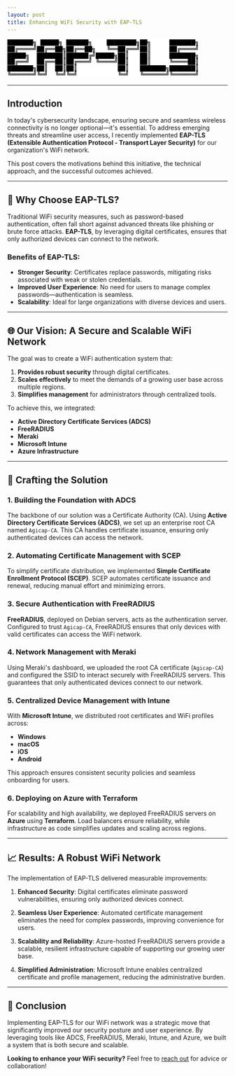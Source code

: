```yaml
---
layout: post
title: Enhancing WiFi Security with EAP-TLS
---
```


![EAP Ascii](/assets/eap.png "eap ascii")

---

## **Introduction**

In today's cybersecurity landscape, ensuring secure and seamless wireless connectivity is no longer optional—it's essential. To address emerging threats and streamline user access, I recently implemented **EAP-TLS (Extensible Authentication Protocol - Transport Layer Security)** for our organization's WiFi network.

This post covers the motivations behind this initiative, the technical approach, and the successful outcomes achieved.

---

## **🔑  Why Choose EAP-TLS?**

Traditional WiFi security measures, such as password-based authentication, often fall short against advanced threats like phishing or brute force attacks. **EAP-TLS**, by leveraging digital certificates, ensures that only authorized devices can connect to the network.

### Benefits of EAP-TLS:
- **Stronger Security**: Certificates replace passwords, mitigating risks associated with weak or stolen credentials.
- **Improved User Experience**: No need for users to manage complex passwords—authentication is seamless.
- **Scalability**: Ideal for large organizations with diverse devices and users.

---

## **🌐 Our Vision: A Secure and Scalable WiFi Network**

The goal was to create a WiFi authentication system that:
1. **Provides robust security** through digital certificates.
2. **Scales effectively** to meet the demands of a growing user base across multiple regions.
3. **Simplifies management** for administrators through centralized tools.

To achieve this, we integrated:
- **Active Directory Certificate Services (ADCS)**
- **FreeRADIUS**
- **Meraki**
- **Microsoft Intune**
- **Azure Infrastructure**

---

## **🔐 Crafting the Solution**

### **1. Building the Foundation with ADCS**
The backbone of our solution was a Certificate Authority (CA). Using **Active Directory Certificate Services (ADCS)**, we set up an enterprise root CA named `Agicap-CA`. This CA handles certificate issuance, ensuring only authenticated devices can access the network.

### **2. Automating Certificate Management with SCEP**
To simplify certificate distribution, we implemented **Simple Certificate Enrollment Protocol (SCEP)**. SCEP automates certificate issuance and renewal, reducing manual effort and minimizing errors.

### **3. Secure Authentication with FreeRADIUS**
**FreeRADIUS**, deployed on Debian servers, acts as the authentication server. Configured to trust `Agicap-CA`, FreeRADIUS ensures that only devices with valid certificates can access the WiFi network.

### **4. Network Management with Meraki**
Using Meraki's dashboard, we uploaded the root CA certificate (`Agicap-CA`) and configured the SSID to interact securely with FreeRADIUS servers. This guarantees that only authenticated devices connect to our network.

### **5. Centralized Device Management with Intune**
With **Microsoft Intune**, we distributed root certificates and WiFi profiles across:
- **Windows**
- **macOS**
- **iOS**
- **Android**

This approach ensures consistent security policies and seamless onboarding for users.

### **6. Deploying on Azure with Terraform**
For scalability and high availability, we deployed FreeRADIUS servers on **Azure** using **Terraform**. Load balancers ensure reliability, while infrastructure as code simplifies updates and scaling across regions.

---

## **📈 Results: A Robust WiFi Network**

The implementation of EAP-TLS delivered measurable improvements:

1. **Enhanced Security**:
   Digital certificates eliminate password vulnerabilities, ensuring only authorized devices connect.

2. **Seamless User Experience**:
   Automated certificate management eliminates the need for complex passwords, improving convenience for users.

3. **Scalability and Reliability**:
   Azure-hosted FreeRADIUS servers provide a scalable, resilient infrastructure capable of supporting our growing user base.

4. **Simplified Administration**:
   Microsoft Intune enables centralized certificate and profile management, reducing the administrative burden.

---

## **🏁 Conclusion**

Implementing EAP-TLS for our WiFi network was a strategic move that significantly improved our security posture and user experience. By leveraging tools like ADCS, FreeRADIUS, Meraki, Intune, and Azure, we built a system that is both secure and scalable.

**Looking to enhance your WiFi security?** Feel free to [reach out](./contact/) for advice or collaboration!